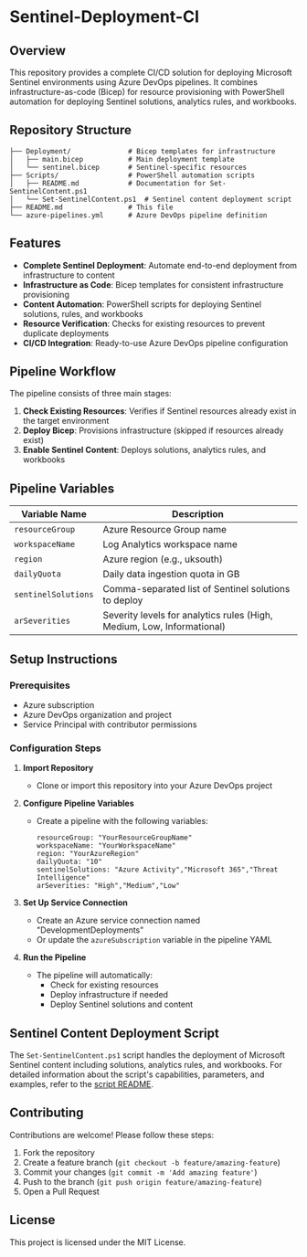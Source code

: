 # Sentinel-Deployment-CI

## Overview

This repository provides a complete CI/CD solution for deploying Microsoft Sentinel environments using Azure DevOps pipelines. It combines infrastructure-as-code (Bicep) for resource provisioning with PowerShell automation for deploying Sentinel solutions, analytics rules, and workbooks.

## Repository Structure

```
├── Deployment/              # Bicep templates for infrastructure
│   ├── main.bicep           # Main deployment template
│   └── sentinel.bicep       # Sentinel-specific resources
├── Scripts/                 # PowerShell automation scripts
│   ├── README.md            # Documentation for Set-SentinelContent.ps1
│   └── Set-SentinelContent.ps1  # Sentinel content deployment script
├── README.md                # This file
└── azure-pipelines.yml      # Azure DevOps pipeline definition
```

## Features

- **Complete Sentinel Deployment**: Automate end-to-end deployment from infrastructure to content
- **Infrastructure as Code**: Bicep templates for consistent infrastructure provisioning
- **Content Automation**: PowerShell scripts for deploying Sentinel solutions, rules, and workbooks
- **Resource Verification**: Checks for existing resources to prevent duplicate deployments
- **CI/CD Integration**: Ready-to-use Azure DevOps pipeline configuration

## Pipeline Workflow

The pipeline consists of three main stages:

1. **Check Existing Resources**: Verifies if Sentinel resources already exist in the target environment
2. **Deploy Bicep**: Provisions infrastructure (skipped if resources already exist)
3. **Enable Sentinel Content**: Deploys solutions, analytics rules, and workbooks

## Pipeline Variables

| Variable Name | Description |
|---------------|-------------|
| `resourceGroup` | Azure Resource Group name |
| `workspaceName` | Log Analytics workspace name |
| `region` | Azure region (e.g., uksouth) |
| `dailyQuota` | Daily data ingestion quota in GB |
| `sentinelSolutions` | Comma-separated list of Sentinel solutions to deploy |
| `arSeverities` | Severity levels for analytics rules (High, Medium, Low, Informational) |

## Setup Instructions

### Prerequisites
- Azure subscription
- Azure DevOps organization and project
- Service Principal with contributor permissions

### Configuration Steps

1. **Import Repository**
   - Clone or import this repository into your Azure DevOps project

2. **Configure Pipeline Variables**
   - Create a pipeline with the following variables:
     ```
     resourceGroup: "YourResourceGroupName"
     workspaceName: "YourWorkspaceName"
     region: "YourAzureRegion"
     dailyQuota: "10"
     sentinelSolutions: "Azure Activity","Microsoft 365","Threat Intelligence"
     arSeverities: "High","Medium","Low"
     ```

3. **Set Up Service Connection**
   - Create an Azure service connection named "DevelopmentDeployments" 
   - Or update the `azureSubscription` variable in the pipeline YAML

4. **Run the Pipeline**
   - The pipeline will automatically:
     - Check for existing resources
     - Deploy infrastructure if needed
     - Deploy Sentinel solutions and content

## Sentinel Content Deployment Script

The `Set-SentinelContent.ps1` script handles the deployment of Microsoft Sentinel content including solutions, analytics rules, and workbooks. For detailed information about the script's capabilities, parameters, and examples, refer to the [script README](./Scripts/README.md).

## Contributing

Contributions are welcome! Please follow these steps:

1. Fork the repository
2. Create a feature branch (`git checkout -b feature/amazing-feature`)
3. Commit your changes (`git commit -m 'Add amazing feature'`)
4. Push to the branch (`git push origin feature/amazing-feature`)
5. Open a Pull Request

## License

This project is licensed under the MIT License.
